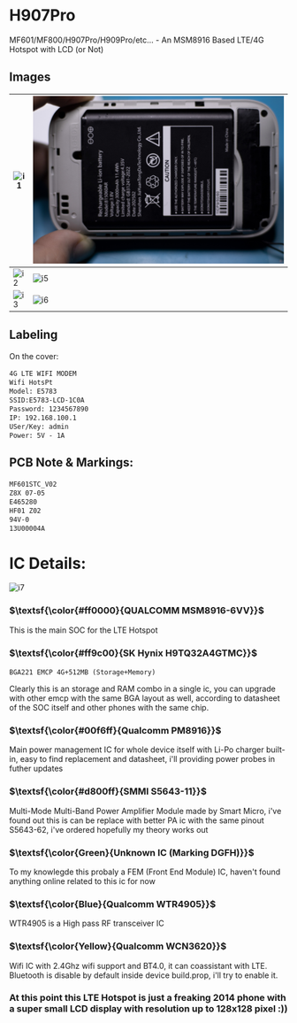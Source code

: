 # H907Pro
MF601/MF800/H907Pro/H909Pro/etc... - An MSM8916 Based LTE/4G Hotspot with LCD (or Not)

## Images
| ![i1](images/Exterior1.jpg?raw=true) | ![i4](images/Interior2.jpg?raw=true) |
|--------------------------------------|----------------------------------|
| ![i2](images/Interior1.jpg?raw=true) | ![i5](images/Board.jpg?raw=true) |
| ![i3](images/BoardLCD.jpg?raw=true)  | ![i6](images/BoardUnmarked.jpg?raw=true) |

## Labeling
On the cover:
```
4G LTE WIFI MODEM
Wifi HotsPt
Model: E5783
SSID:E5783-LCD-1C0A
Password: 1234567890
IP: 192.168.100.1
USer/Key: admin
Power: 5V - 1A
```

## PCB Note & Markings:
```
MF601STC_V02
Z8X 07-05 
E465280
HF01 Z02
94V-0
13U00004A
```
# IC Details:
 ![i7](images/BoardMark1.jpg?raw=true)

### **$\textsf{\color{#ff0000}{QUALCOMM MSM8916-6VV}}$**
This is the main SOC for the LTE Hotspot

### **$\textsf{\color{#ff9c00}{SK Hynix H9TQ32A4GTMC}}$**
```
BGA221 EMCP 4G+512MB (Storage+Memory)
```
Clearly this is an storage and RAM combo in a single ic, you can upgrade with other emcp with the same BGA layout as well, according to datasheet of the SOC itself and other phones with the same chip.

### **$\textsf{\color{#00f6ff}{Qualcomm PM8916}}$**
Main power management IC for whole device itself with Li-Po charger built-in, easy to find replacement and datasheet, i'll providing power probes in futher updates

### **$\textsf{\color{#d800ff}{SMMI S5643-11}}$**
Multi-Mode Multi-Band Power Amplifier Module made by Smart Micro, i've found out this is can be replace with better PA ic with the same pinout S5643-62, i've ordered hopefully my theory works out

### **$\textsf{\color{Green}{Unknown IC (Marking DGFH)}}$**
To my knowlegde this probaly a FEM (Front End Module) IC, haven't found anything online related to this ic for now

### **$\textsf{\color{Blue}{Qualcomm WTR4905}}$**
WTR4905 is a High pass RF transceiver IC

### **$\textsf{\color{Yellow}{Qualcomm WCN3620}}$**
Wifi IC with 2.4Ghz wifi support and BT4.0, it can coassistant with LTE. Bluetooth is disable by default inside device build.prop, i'll try to enable it.

### At this point this LTE Hotspot is just a freaking 2014 phone with a super small LCD display with resolution up to 128x128 pixel :))





